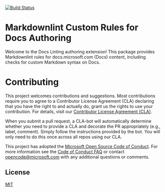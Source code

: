 [![Build Status](https://ceapex.visualstudio.com/Engineering/_apis/build/status/Authoring/markdownlint-rules-docs-authoring%20CI?branchName=master)](https://ceapex.visualstudio.com/Engineering/_build/latest?definitionId=1346&branchName=master)

# Markdownlint Custom Rules for Docs Authoring

Welcome to the Docs Linting authoring extension! This package provides Markdownlint rules for docs.microsoft.com (Docs) content, including checks for custom Markdown syntax on Docs.

# Contributing

This project welcomes contributions and suggestions.  Most contributions require you to agree to a Contributor License Agreement (CLA) declaring that you have the right to and actually do, grant us the rights to use your contribution. For details, visit our [Contributor License Agreement (CLA)](https://cla.microsoft.com).

When you submit a pull request, a CLA-bot will automatically determine whether you need to provide
a CLA and decorate the PR appropriately (e.g., label, comment). Simply follow the instructions
provided by the bot. You will only need to do this once across all repos using our CLA.

This project has adopted the [Microsoft Open Source Code of Conduct](https://opensource.microsoft.com/codeofconduct/).
For more information see the [Code of Conduct FAQ](https://opensource.microsoft.com/codeofconduct/faq/) or
contact [opencode@microsoft.com](mailto:opencode@microsoft.com) with any additional questions or comments.

## License

[MIT](LICENSE)
